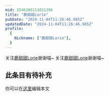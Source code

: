 ```yaml
---
mid: 3546380113021396
title: "鹿甜甜Lorie"
pubDate: "2024-11-04T11:26:46.985Z"
updatedDate: "2024-11-04T11:26:46.985Z"
profile:
  {
    Nickname: ["鹿甜甜Lorie"],
  }
---
```


关注[鹿甜甜Lorie](https://space.bilibili.com/3546380113021396)谢谢喵~ 关注[鹿甜甜Lorie](https://space.bilibili.com/3546380113021396)谢谢喵~

## 此条目有待补充
你可以在[这里](https://github.com/Yuhanawa/VTuber.ICU/edit/master/src/content/v/鹿甜甜Lorie/index.md)编辑本文
